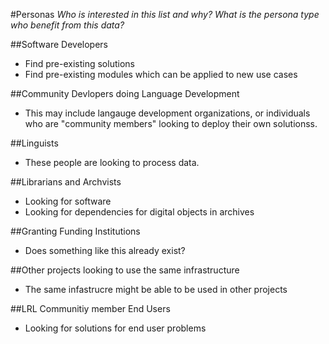 #Personas
_Who is interested in this list and why? What is the persona type who benefit from this data?_

##Software Developers
* Find pre-existing solutions
* Find pre-existing modules which can be applied to new use cases

##Community Devlopers doing Language Development
* This may include langauge development organizations, or individuals who are "community members" looking to deploy their own solutionss.

##Linguists
* These people are looking to process data.

##Librarians and Archvists
* Looking for software
* Looking for dependencies for digital objects in archives

##Granting Funding Institutions
* Does something like this already exist?

##Other projects looking to use the same infrastructure
* The same infastrucre might be able to be used in other projects

##LRL Communitiy member End Users
* Looking for solutions for end user problems
